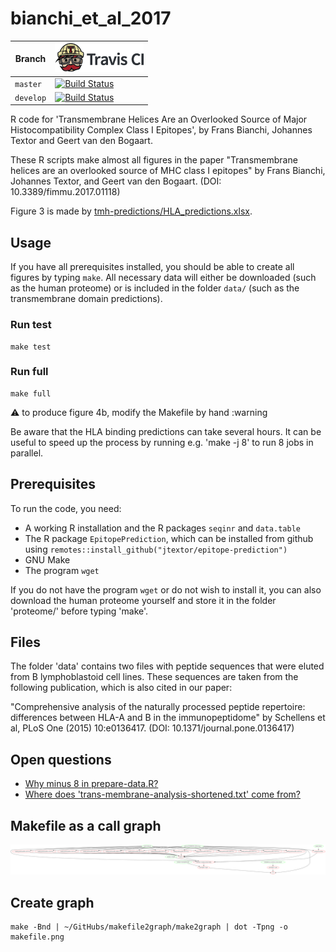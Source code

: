 # bianchi_et_al_2017

Branch   |[![Travis CI logo](pics/TravisCI.png)](https://travis-ci.org)
---------|----------------------------------------------------------------------------------------------------------------------------------------------------------
`master` |[![Build Status](https://travis-ci.org/richelbilderbeek/bianchi_et_al_2017.svg?branch=master)](https://travis-ci.org/richelbilderbeek/bianchi_et_al_2017)
`develop`|[![Build Status](https://travis-ci.org/richelbilderbeek/bianchi_et_al_2017.svg?branch=develop)](https://travis-ci.org/richelbilderbeek/bianchi_et_al_2017)

R code for 'Transmembrane Helices Are an Overlooked Source of Major Histocompatibility Complex Class I Epitopes', by Frans Bianchi, Johannes Textor and Geert van den Bogaart.

These R scripts make almost all figures in the paper 
"Transmembrane helices are an overlooked source of MHC class I epitopes"
by Frans Bianchi, Johannes Textor, and Geert van den Bogaart.
(DOI: 10.3389/fimmu.2017.01118)

Figure 3 is made by [tmh-predictions/HLA_predictions.xlsx](tmh-predictions/HLA_predictions.xlsx).

## Usage

If you have all prerequisites installed, 
you should be able to create all figures by typing `make`. 
All necessary data will either be downloaded (such
as the human proteome) or is included in the folder `data/` (such as the
transmembrane domain predictions).

### Run test

```
make test
```

### Run full

```
make full
```

:warning: to produce figure 4b, modify the Makefile by hand :warning

Be aware that the HLA binding predictions can take several hours. It can
be useful to speed up the process by running e.g. 'make -j 8' to run 8 
jobs in parallel. 

## Prerequisites

To run the code, you need:

 * A working R installation and the R packages `seqinr` and `data.table`
 * The R package `EpitopePrediction`, which can be installed from github
   using `remotes::install_github("jtextor/epitope-prediction")`
 * GNU Make
 * The program `wget`

If you do not have the program `wget` or do not wish to install it, you 
can also download the human proteome yourself and store it in the folder
'proteome/' before typing 'make'. 

## Files

The folder 'data' contains two files with peptide sequences that were 
eluted from B lymphoblastoid cell lines. These sequences are taken from
the following publication, which is also cited in our paper:

"Comprehensive analysis of the naturally processed peptide repertoire:
 differences between HLA-A and B in the immunopeptidome" 
by Schellens et al, PLoS One (2015) 10:e0136417. 
(DOI: 10.1371/journal.pone.0136417)

## Open questions

 * [Why minus 8 in prepare-data.R?](https://github.com/richelbilderbeek/bianchi_et_al_2017/issues/3)
 * [Where does 'trans-membrane-analysis-shortened.txt' come from?](https://github.com/richelbilderbeek/bianchi_et_al_2017/issues/4)

## Makefile as a call graph

![](makefile.png)

## Create graph

```
make -Bnd | ~/GitHubs/makefile2graph/make2graph | dot -Tpng -o makefile.png
```
